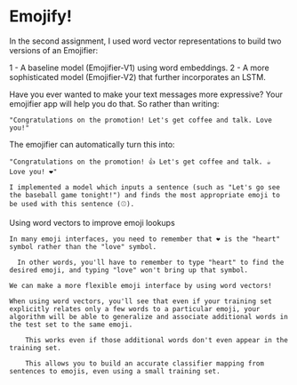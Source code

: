 # Emojify!

In the second assignment, I used word vector representations to build two versions of an Emojifier:

   1 - A baseline model (Emojifier-V1) using word embeddings.
   2 - A more sophisticated model (Emojifier-V2) that further incorporates an LSTM.

Have you ever wanted to make your text messages more expressive? Your emojifier app will help you do that. So rather than writing:

    "Congratulations on the promotion! Let's get coffee and talk. Love you!"

The emojifier can automatically turn this into:

    "Congratulations on the promotion! 👍 Let's get coffee and talk. ☕️ Love you! ❤️"

    I implemented a model which inputs a sentence (such as "Let's go see the baseball game tonight!") and finds the most appropriate emoji to be used with this sentence (⚾️).

Using word vectors to improve emoji lookups

    In many emoji interfaces, you need to remember that ❤️ is the "heart" symbol rather than the "love" symbol.
    
      In other words, you'll have to remember to type "heart" to find the desired emoji, and typing "love" won't bring up that symbol.
      
    We can make a more flexible emoji interface by using word vectors!
    
    When using word vectors, you'll see that even if your training set explicitly relates only a few words to a particular emoji, your algorithm will be able to generalize and associate additional words in the test set to the same emoji.
    
        This works even if those additional words don't even appear in the training set.
        
        This allows you to build an accurate classifier mapping from sentences to emojis, even using a small training set.


